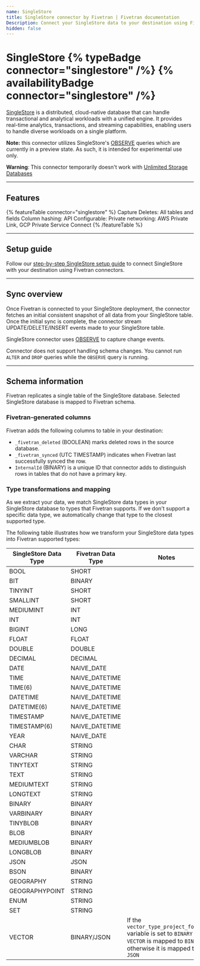 ```yaml
---
name: SingleStore
title: SingleStore connector by Fivetran | Fivetran documentation
Description: Connect your SingleStore data to your destination using Fivetran.
hidden: false
---
```


# SingleStore {% typeBadge connector="singlestore" /%} {% availabilityBadge connector="singlestore" /%}

[SingleStore](https://www.singlestore.com/) is a distributed, cloud-native database that can handle
transactional and analytical workloads with a unified engine. It provides real-time analytics,
transactions, and streaming capabilities, enabling users to handle diverse workloads on a single
platform.

**Note:** this connector utilizes
SingleStore's [OBSERVE](https://docs.singlestore.com/cloud/reference/sql-reference/data-manipulation-language-dml/observe/)
queries which are currently in a preview state. As such, it is intended for experimental use only.

**Warning**: This connector temporarily doesn't work
with [Unlimited Storage Databases](https://docs.singlestore.com/db/v8.7/manage-data/local-and-unlimited-database-storage-concepts/)

------------------

## Features

{% featureTable connector="singlestore" %}
Capture Deletes: All tables and fields
Column hashing:
API Configurable:
Private networking: AWS Private Link, GCP Private Service Connect
{% /featureTable %}

------------------

## Setup guide

Follow our [step-by-step SingleStore setup guide](/docs/{path}/setup-guide) to connect
SingleStore with your destination using Fivetran connectors.

------------------

## Sync overview

Once Fivetran is connected to your SingleStore deployment, the connector fetches an initial
consistent snapshot of all data from your SingleStore table. Once the initial sync is complete, the
connector stream UPDATE/DELETE/INSERT events made to your SingleStore table.

SingleStore connector
uses [OBSERVE](https://docs.singlestore.com/cloud/reference/sql-reference/data-manipulation-language-dml/observe/)
to capture change events.

Connector does not support handling schema changes. You cannot run `ALTER` and `DROP` queries
while the `OBSERVE` query is running.

------------------

## Schema information

Fivetran replicates a single table of the SingleStore database. Selected SingleStore database is
mapped to Fivetran schema.

### Fivetran-generated columns

Fivetran adds the following columns to table in your destination:

- `_fivetran_deleted` (BOOLEAN) marks deleted rows in the source database.
- `_fivetran_synced` (UTC TIMESTAMP) indicates when Fivetran last successfully synced the row.
- `InternalId` (BINARY) is a unique ID that connector adds to distinguish rows in tables that do not
  have a primary key.

### Type transformations and mapping

As we extract your data, we match SingleStore data types in your SingleStore database to types that
Fivetran supports. If we don't support a specific data type, we automatically change that type to
the closest supported type.

The following table illustrates how we transform your SingleStore data types into Fivetran supported
types:

| SingleStore Data Type | Fivetran Data Type | Notes                                                                                                                              |
|-----------------------|--------------------|------------------------------------------------------------------------------------------------------------------------------------|
| BOOL                  | SHORT              |
| BIT                   | BINARY             |
| TINYINT               | SHORT              |
| SMALLINT              | SHORT              |
| MEDIUMINT             | INT                |
| INT                   | INT                |
| BIGINT                | LONG               |
| FLOAT                 | FLOAT              |
| DOUBLE                | DOUBLE             |
| DECIMAL               | DECIMAL            |
| DATE                  | NAIVE_DATE         |
| TIME                  | NAIVE_DATETIME     |
| TIME(6)               | NAIVE_DATETIME     |
| DATETIME              | NAIVE_DATETIME     |
| DATETIME(6)           | NAIVE_DATETIME     |
| TIMESTAMP             | NAIVE_DATETIME     |
| TIMESTAMP(6)          | NAIVE_DATETIME     |
| YEAR                  | NAIVE_DATE         |
| CHAR                  | STRING             |
| VARCHAR               | STRING             |
| TINYTEXT              | STRING             |
| TEXT                  | STRING             |
| MEDIUMTEXT            | STRING             |
| LONGTEXT              | STRING             |
| BINARY                | BINARY             |
| VARBINARY             | BINARY             |
| TINYBLOB              | BINARY             |
| BLOB                  | BINARY             |
| MEDIUMBLOB            | BINARY             |
| LONGBLOB              | BINARY             |
| JSON                  | JSON               |
| BSON                  | BINARY             |
| GEOGRAPHY             | STRING             |
| GEOGRAPHYPOINT        | STRING             |
| ENUM                  | STRING             |
| SET                   | STRING             |
| VECTOR                | BINARY/JSON        | If the `vector_type_project_format` variable is set to `BINARY` - `VECTOR` is mapped to `BINARY`, otherwise it is mapped to `JSON` |
